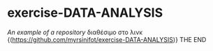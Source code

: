 # exercise-DATA-ANALYSIS
*An example of a repository*
διαθέσιμο στο λινκ {(https://github.com/myrsinifot/exercise-DATA-ANALYSIS)} 
THE END
